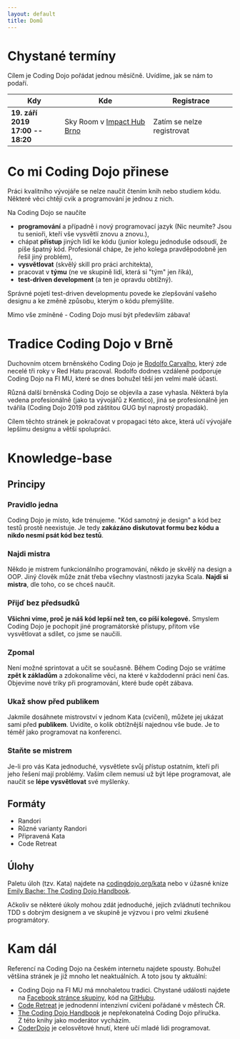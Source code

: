 ```yaml
---
layout: default
title: Domů
---
```


# Chystané termíny

Cílem je Coding Dojo pořádat jednou měsíčně. Uvídíme, jak se nám to podaří.

| Kdy                               | Kde     | Registrace  |
| --------------------------------- | ------- | ----------- |
| **19. září 2019**<br /> **17:00 -- 18:20** | Sky Room v [Impact Hub Brno](https://www.hubbrno.cz/) | Zatím se nelze registrovat |

# Co mi Coding Dojo přinese

Práci kvalitního vývojáře se nelze naučit čtením knih nebo studiem kódu.
Některé věci chtějí cvik a programování je jednou z nich.

Na Coding Dojo se naučíte
- **programování** a případně i nový programovací jazyk (Nic neumíte? Jsou tu senioři, kteří vše vysvětlí
  znovu a znovu.),
- chápat **přístup** jiných lidí ke kódu (junior kolegu jednoduše odsoudí, že píše špatný kód.
  Profesionál chápe, že jeho kolega pravděpodobně jen řešil jiný problém),
- **vysvětlovat** (skvělý skill pro práci architekta),
- pracovat v **týmu** (ne ve skupině lidí, která si "tým" jen říká),
- **test-driven development** (a ten je opravdu obtížný).

Správné pojetí test-driven developmentu povede ke zlepšování vašeho designu a ke změně způsobu,
kterým o kódu přemýšlíte.

Mimo vše zmíněné - Coding Dojo musí být především zábava!

# Tradice Coding Dojo v Brně

Duchovním otcem brněnského Coding Dojo je [Rodolfo Carvalho](https://www.linkedin.com/in/rhcarvalho/),
který zde necelé tři roky v Red Hatu pracoval. Rodolfo dodnes vzdáleně podporuje Coding Dojo na FI MU,
které se dnes bohužel těší jen velmi malé účasti.

Různá další brněnská Coding Dojo se objevila a zase vyhasla. Některá byla vedena profesionálně
(jako ta vývojářů z Kentico), jiná se profesionálně jen tvářila (Coding Dojo 2019 pod záštitou GUG
byl naprostý propadák).

Cílem těchto stránek je pokračovat v propagaci této akce, která učí vývojáře
lepšímu designu a větší spolupráci.

# Knowledge-base

## Principy

### Pravidlo jedna

Coding Dojo je místo, kde trénujeme. "Kód samotný je design"
a kód bez testů prostě neexistuje.
Je tedy **zakázáno diskutovat formu bez kódu a nikdo nesmí psát kód bez testů**.

### Najdi mistra

Někdo je mistrem funkcionálního programování,
někdo je skvělý na design a OOP.
Jiný člověk může znát třeba všechny vlastnosti jazyka Scala.
**Najdi si mistra**, dle toho, co se chceš naučit.

### Přijď bez předsudků

**Všichni víme, proč je náš kód lepší než ten, co píší kolegové.**
Smyslem Coding Dojo je pochopit jiné programátorské přístupy,
přitom vše vysvětlovat a sdílet, co jsme se naučili.

### Zpomal

Není možné sprintovat a učit se současně.
Během Coding Dojo se vrátíme **zpět k základům** a zdokonalíme věci,
na které v každodenní práci není čas.
Objevíme nové triky při programování, které bude opět zábava.

### Ukaž show před publikem

Jakmile dosáhnete mistrovství v jednom Kata (cvičení),
můžete jej ukázat sami před **publikem**. Uvidíte, o kolik obtížnější
najednou vše bude. Je to téměř jako programovat na konferenci.

### Staňte se mistrem

Je-li pro vás Kata jednoduché, vysvětlete svůj přístup ostatním,
kteří při jeho řešení mají problémy. Vaším cílem
nemusí už být lépe programovat, ale naučit se **lépe vysvětlovat** své
myšlenky.

## Formáty

- Randori
- Různé varianty Randori
- Připravená Kata
- Code Retreat

## Úlohy

Paletu úloh (tzv. Kata) najdete na [codingdojo.org/kata](http://codingdojo.org/kata/)
nebo v úžasné knize [Emily Bache: The Coding Dojo Handbook](http://codingdojo.org/kata/).

Ačkoliv se některé úkoly mohou zdát jednoduché, jejich zvládnutí technikou
TDD s dobrým designem a ve skupině je výzvou i pro velmi zkušené programátory.

# Kam dál

Referencí na Coding Dojo na českém internetu najdete spousty.
Bohužel většina stránek je již mnoho let neaktuálních.
A toto jsou ty aktuální:

- Coding Dojo na FI MU má mnohaletou tradici. Chystané události najdete na [Facebook stránce skupiny](https://dojo-brno.github.io/), kód na [GitHubu](https://www.facebook.com/CodingDojoBrno/).
- [Code Retreat](https://coderetreat.cz/) je jednodenní intenzivní cvičení pořádané v městech ČR.
- [The Coding Dojo Handbook](https://leanpub.com/codingdojohandbook)
  je nepřekonatelná Coding Dojo příručka. Z&nbsp;této knihy jako moderátor vycházím.
- [CoderDojo](https://coderdojocesko.cz/) je celosvětové hnutí, které učí mladé lidi programovat.
